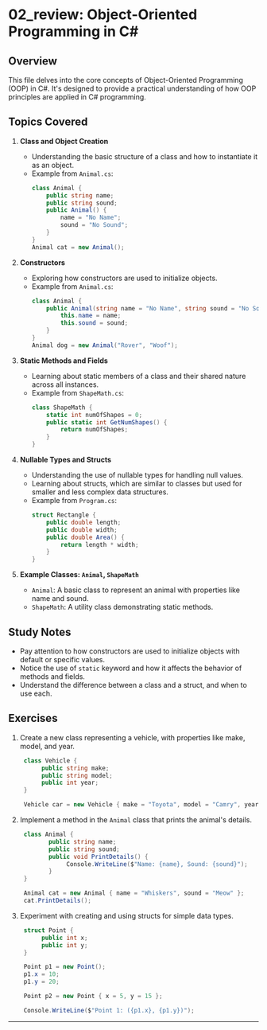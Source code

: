 # 02_review: Object-Oriented Programming in C#

## Overview

This file delves into the core concepts of Object-Oriented Programming (OOP) in C#. It's designed to provide a practical understanding of how OOP principles are applied in C# programming.

## Topics Covered

1. **Class and Object Creation**
   - Understanding the basic structure of a class and how to instantiate it as an object.
   - Example from `Animal.cs`:
     ```csharp
     class Animal {
         public string name;
         public string sound;
         public Animal() {
             name = "No Name";
             sound = "No Sound";
         }
     }
     Animal cat = new Animal();
     ```

2. **Constructors**
   - Exploring how constructors are used to initialize objects.
   - Example from `Animal.cs`:
     ```csharp
     class Animal {
         public Animal(string name = "No Name", string sound = "No Sound") {
             this.name = name;
             this.sound = sound;
         }
     }
     Animal dog = new Animal("Rover", "Woof");
     ```

3. **Static Methods and Fields**
   - Learning about static members of a class and their shared nature across all instances.
   - Example from `ShapeMath.cs`:
     ```csharp
     class ShapeMath {
         static int numOfShapes = 0;
         public static int GetNumShapes() {
             return numOfShapes;
         }
     }
     ```

4. **Nullable Types and Structs**
   - Understanding the use of nullable types for handling null values.
   - Learning about structs, which are similar to classes but used for smaller and less complex data structures.
   - Example from `Program.cs`:
     ```csharp
     struct Rectangle {
         public double length;
         public double width;
         public double Area() {
             return length * width;
         }
     }
     ```

5. **Example Classes: `Animal`, `ShapeMath`**
   - `Animal`: A basic class to represent an animal with properties like name and sound.
   - `ShapeMath`: A utility class demonstrating static methods.

## Study Notes

- Pay attention to how constructors are used to initialize objects with default or specific values.
- Notice the use of `static` keyword and how it affects the behavior of methods and fields.
- Understand the difference between a class and a struct, and when to use each.

## Exercises

1. Create a new class representing a vehicle, with properties like make, model, and year.
   ```csharp
    class Vehicle {
         public string make;
         public string model;
         public int year;
    }

    Vehicle car = new Vehicle { make = "Toyota", model = "Camry", year = 2020 };
    ```
2. Implement a method in the `Animal` class that prints the animal's details.
    ```csharp
     class Animal {
            public string name;
            public string sound;
            public void PrintDetails() {
                 Console.WriteLine($"Name: {name}, Sound: {sound}");
            }
     }

     Animal cat = new Animal { name = "Whiskers", sound = "Meow" };
     cat.PrintDetails();
     ```
3. Experiment with creating and using structs for simple data types.
   ```csharp
    struct Point {
         public int x;
         public int y;
    }

    Point p1 = new Point();
    p1.x = 10;
    p1.y = 20;

    Point p2 = new Point { x = 5, y = 15 };

    Console.WriteLine($"Point 1: ({p1.x}, {p1.y})");
    ```

---